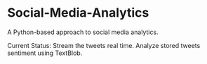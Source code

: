 # Social-Media-Analytics

A Python-based approach to social media analytics. 

Current Status: Stream the tweets real time.  Analyze stored tweets sentiment using TextBlob.

